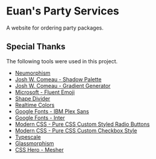 # Euan's Party Services

A website for ordering party packages.

## Special Thanks

The following tools were used in this project.

- [Neumorphism](https://neumorphism.io/)
- [Josh W. Comeau - Shadow Palette](https://www.joshwcomeau.com/shadow-palette/)
- [Josh W. Comeau - Gradient Generator](https://www.joshwcomeau.com/gradient-generator/)
- [Microsoft - Fluent Emoji](https://github.com/microsoft/fluentui-emoji)
- [Shape Divider](https://www.shapedivider.app/)
- [Realtime Colors](https://www.realtimecolors.com/)
- [Google Fonts - IBM Plex Sans](https://fonts.google.com/specimen/IBM+Plex+Sans)
- [Google Fonts - Inter](https://fonts.google.com/specimen/Inter)
- [Modern CSS - Pure CSS Custom Styled Radio Buttons](https://moderncss.dev/pure-css-custom-styled-radio-buttons/)
- [Modern CSS - Pure CSS Custom Checkbox Style](https://moderncss.dev/pure-css-custom-checkbox-style/)
- [Typescale](https://typescale.com/)
- [Glassmorphism](https://ui.glass/generator/)
- [CSS Hero - Mesher](https://csshero.org/mesher/)
